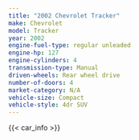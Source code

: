 ```yaml
---
title: "2002 Chevrolet Tracker"
make: Chevrolet
model: Tracker
year: 2002
engine-fuel-type: regular unleaded
engine-hp: 127
engine-cylinders: 4
transmission-type: Manual
driven-wheels: Rear wheel drive
number-of-doors: 4
market-category: N/A
vehicle-size: Compact
vehicle-style: 4dr SUV
---
```


{{< car_info >}}
